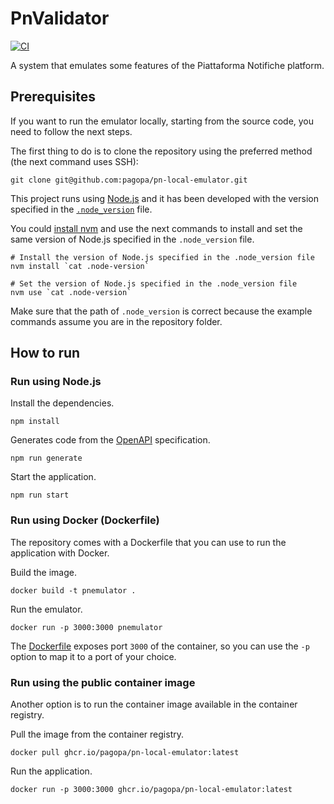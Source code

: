 # PnValidator
[![CI](https://github.com/pagopa/pn-local-emulator/actions/workflows/ci.yaml/badge.svg)](https://github.com/pagopa/pn-local-emulator/actions/workflows/ci.yaml)

A system that emulates some features of the Piattaforma Notifiche platform.

## Prerequisites
If you want to run the emulator locally, starting from the source code, you need to follow the next steps.

The first thing to do is to clone the repository using the preferred method (the next command uses SSH):

```shell
git clone git@github.com:pagopa/pn-local-emulator.git
```

This project runs using [Node.js](https://nodejs.org/en/) and it has been developed with the version specified in the [`.node_version`](.node-version) file.

You could [install nvm](https://github.com/nvm-sh/nvm) and use the next commands to install and set the same version
of Node.js specified in the `.node_version` file.

```shell
# Install the version of Node.js specified in the .node_version file
nvm install `cat .node-version`

# Set the version of Node.js specified in the .node_version file
nvm use `cat .node-version`
```
Make sure that the path of `.node_version` is correct because the example commands assume you are in the repository folder.

## How to run

### Run using Node.js

Install the dependencies.

```shell
npm install
```

Generates code from the [OpenAPI](./openapi/index.yaml) specification.

```shell
npm run generate
```

Start the application.

```shell
npm run start
```

### Run using Docker (Dockerfile)

The repository comes with a Dockerfile that you can use to run the application with Docker.

Build the image.

```shell
docker build -t pnemulator .
```

Run the emulator.

```shell
docker run -p 3000:3000 pnemulator
```
The [Dockerfile](./Dockerfile) exposes port `3000` of the container, so you can use the `-p` option to map it to a port of your choice.

### Run using the public container image

Another option is to run the container image available in the container registry.

Pull the image from the container registry.

```shell
docker pull ghcr.io/pagopa/pn-local-emulator:latest
```

Run the application.


```shell
docker run -p 3000:3000 ghcr.io/pagopa/pn-local-emulator:latest
```
